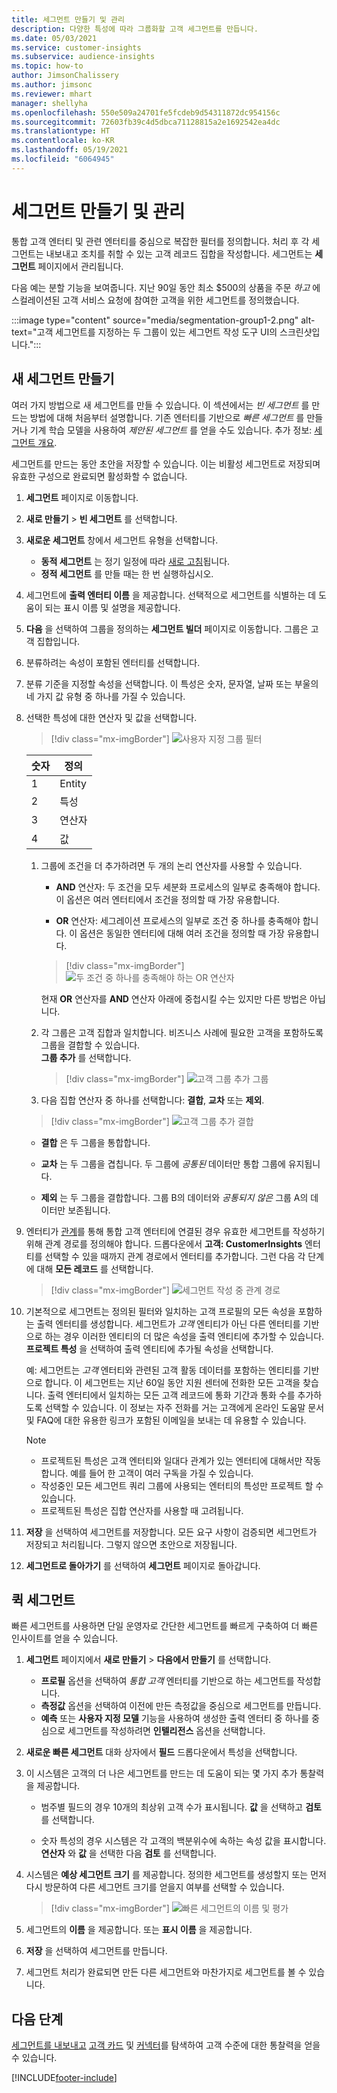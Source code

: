```yaml
---
title: 세그먼트 만들기 및 관리
description: 다양한 특성에 따라 그룹화할 고객 세그먼트를 만듭니다.
ms.date: 05/03/2021
ms.service: customer-insights
ms.subservice: audience-insights
ms.topic: how-to
author: JimsonChalissery
ms.author: jimsonc
ms.reviewer: mhart
manager: shellyha
ms.openlocfilehash: 550e509a24701fe5fcdeb9d54311872dc954156c
ms.sourcegitcommit: 72603fb39c4d5dbca71128815a2e1692542ea4dc
ms.translationtype: HT
ms.contentlocale: ko-KR
ms.lasthandoff: 05/19/2021
ms.locfileid: "6064945"
---
```

# <a name="create-and-manage-segments"></a>세그먼트 만들기 및 관리

통합 고객 엔터티 및 관련 엔터티를 중심으로 복잡한 필터를 정의합니다. 처리 후 각 세그먼트는 내보내고 조치를 취할 수 있는 고객 레코드 집합을 작성합니다. 세그먼트는 **세그먼트** 페이지에서 관리됩니다. 

다음 예는 분할 기능을 보여줍니다. 지난 90일 동안 최소 $500의 상품을 주문 *하고* 에스컬레이션된 고객 서비스 요청에 참여한 고객을 위한 세그먼트를 정의했습니다.

:::image type="content" source="media/segmentation-group1-2.png" alt-text="고객 세그먼트를 지정하는 두 그룹이 있는 세그먼트 작성 도구 UI의 스크린샷입니다.":::

## <a name="create-a-new-segment"></a>새 세그먼트 만들기

여러 가지 방법으로 새 세그먼트를 만들 수 있습니다. 이 섹션에서는 *빈 세그먼트* 를 만드는 방법에 대해 처음부터 설명합니다. 기존 엔터티를 기반으로 *빠른 세그먼트* 를 만들거나 기계 학습 모델을 사용하여 *제안된 세그먼트* 를 얻을 수도 있습니다. 추가 정보: [세그먼트 개요](segments.md).

세그먼트를 만드는 동안 초안을 저장할 수 있습니다. 이는 비활성 세그먼트로 저장되며 유효한 구성으로 완료되면 활성화할 수 없습니다.

1. **세그먼트** 페이지로 이동합니다.

1. **새로 만들기** > **빈 세그먼트** 를 선택합니다.

1. **새로운 세그먼트** 창에서 세그먼트 유형을 선택합니다.

   - **동적 세그먼트** 는 정기 일정에 따라 [새로 고침](segments.md#refresh-segments)됩니다.
   - **정적 세그먼트** 를 만들 때는 한 번 실행하십시오.

1. 세그먼트에 **출력 엔터티 이름** 을 제공합니다. 선택적으로 세그먼트를 식별하는 데 도움이 되는 표시 이름 및 설명을 제공합니다.

1. **다음** 을 선택하여 그룹을 정의하는 **세그먼트 빌더** 페이지로 이동합니다. 그룹은 고객 집합입니다.

1. 분류하려는 속성이 포함된 엔터티를 선택합니다.

1. 분류 기준을 지정할 속성을 선택합니다. 이 특성은 숫자, 문자열, 날짜 또는 부울의 네 가지 값 유형 중 하나를 가질 수 있습니다.

1. 선택한 특성에 대한 연산자 및 값을 선택합니다.

   > [!div class="mx-imgBorder"]
   > ![사용자 지정 그룹 필터](media/customer-group-numbers.png "고객 그룹 필터")

   |숫자 |정의  |
   |---------|---------|
   |1     |Entity          |
   |2     |특성          |
   |3    |연산자         |
   |4    |값         |

   1. 그룹에 조건을 더 추가하려면 두 개의 논리 연산자를 사용할 수 있습니다.

      - **AND** 연산자: 두 조건을 모두 세분화 프로세스의 일부로 충족해야 합니다. 이 옵션은 여러 엔터티에서 조건을 정의할 때 가장 유용합니다.

      - **OR** 연산자: 세그레이션 프로세스의 일부로 조건 중 하나를 충족해야 합니다. 이 옵션은 동일한 엔터티에 대해 여러 조건을 정의할 때 가장 유용합니다.

      > [!div class="mx-imgBorder"]
      > ![두 조건 중 하나를 충족해야 하는 OR 연산자](media/segmentation-either-condition.png "두 조건 중 하나를 충족해야 하는 OR 연산자")

      현재 **OR** 연산자를 **AND** 연산자 아래에 중첩시킬 수는 있지만 다른 방법은 아닙니다.

   1. 각 그룹은 고객 집합과 일치합니다. 비즈니스 사례에 필요한 고객을 포함하도록 그룹을 결합할 수 있습니다.    
   **그룹 추가** 를 선택합니다.

      > [!div class="mx-imgBorder"]
      > ![고객 그룹 추가 그룹](media/customer-group-add-group.png "고객 그룹 추가 그룹")

   1. 다음 집합 연산자 중 하나를 선택합니다: **결합**, **교차** 또는 **제외**.

   > [!div class="mx-imgBorder"]
   > ![고객 그룹 추가 결합](media/customer-group-union.png "고객 그룹 추가 결합")

   - **결합** 은 두 그룹을 통합합니다.

   - **교차** 는 두 그룹을 겹칩니다. 두 그룹에 *공통된* 데이터만 통합 그룹에 유지됩니다.

   - **제외** 는 두 그룹을 결합합니다. 그룹 B의 데이터와 *공통되지 않은* 그룹 A의 데이터만 보존됩니다.

1. 엔터티가 [관계](relationships.md)를 통해 통합 고객 엔터티에 연결된 경우 유효한 세그먼트를 작성하기 위해 관계 경로를 정의해야 합니다. 드롭다운에서 **고객: CustomerInsights** 엔터티를 선택할 수 있을 때까지 관계 경로에서 엔터티를 추가합니다. 그런 다음 각 단계에 대해 **모든 레코드** 를 선택합니다.

   > [!div class="mx-imgBorder"]
   > ![세그먼트 작성 중 관계 경로](media/segments-multiple-relationships.png "세그먼트 작성 중 관계 경로")

1. 기본적으로 세그먼트는 정의된 필터와 일치하는 고객 프로필의 모든 속성을 포함하는 출력 엔터티를 생성합니다. 세그먼트가 *고객* 엔티티가 아닌 다른 엔터티를 기반으로 하는 경우 이러한 엔티티의 더 많은 속성을 출력 엔티티에 추가할 수 있습니다. **프로젝트 특성** 을 선택하여 출력 엔티티에 추가될 속성을 선택합니다.  
  
   예: 세그먼트는 *고객* 엔터티와 관련된 고객 활동 데이터를 포함하는 엔티티를 기반으로 합니다. 이 세그먼트는 지난 60일 동안 지원 센터에 전화한 모든 고객을 찾습니다. 출력 엔터티에서 일치하는 모든 고객 레코드에 통화 기간과 통화 수를 추가하도록 선택할 수 있습니다. 이 정보는 자주 전화를 거는 고객에게 온라인 도움말 문서 및 FAQ에 대한 유용한 링크가 포함된 이메일을 보내는 데 유용할 수 있습니다.

   > [!NOTE]
   > - 프로젝트된 특성은 고객 엔터티와 일대다 관계가 있는 엔터티에 대해서만 작동합니다. 예를 들어 한 고객이 여러 구독을 가질 수 있습니다.
   > - 작성중인 모든 세그먼트 쿼리 그룹에 사용되는 엔터티의 특성만 프로젝트 할 수 있습니다.
   > - 프로젝트된 특성은 집합 연산자를 사용할 때 고려됩니다.

1. **저장** 을 선택하여 세그먼트를 저장합니다. 모든 요구 사항이 검증되면 세그먼트가 저장되고 처리됩니다. 그렇지 않으면 초안으로 저장됩니다.

1. **세그먼트로 돌아가기** 를 선택하여 **세그먼트** 페이지로 돌아갑니다.



## <a name="quick-segments"></a>퀵 세그먼트

빠른 세그먼트를 사용하면 단일 운영자로 간단한 세그먼트를 빠르게 구축하여 더 빠른 인사이트를 얻을 수 있습니다.

1. **세그먼트** 페이지에서 **새로 만들기** > **다음에서 만들기** 를 선택합니다.

   - **프로필** 옵션을 선택하여 *통합 고객* 엔터티를 기반으로 하는 세그먼트를 작성합니다.
   - **측정값** 옵션을 선택하여 이전에 만든 측정값을 중심으로 세그먼트를 만듭니다.
   - **예측** 또는 **사용자 지정 모델** 기능을 사용하여 생성한 출력 엔터티 중 하나를 중심으로 세그먼트를 작성하려면 **인텔리전스** 옵션을 선택합니다.

2. **새로운 빠른 세그먼트** 대화 상자에서 **필드** 드롭다운에서 특성을 선택합니다.

3. 이 시스템은 고객의 더 나은 세그먼트를 만드는 데 도움이 되는 몇 가지 추가 통찰력을 제공합니다.
   - 범주별 필드의 경우 10개의 최상위 고객 수가 표시됩니다. **값** 을 선택하고 **검토** 를 선택합니다.

   - 숫자 특성의 경우 시스템은 각 고객의 백분위수에 속하는 속성 값을 표시합니다. **연산자** 와 **값** 을 선택한 다음 **검토** 를 선택합니다.

4. 시스템은 **예상 세그먼트 크기** 를 제공합니다. 정의한 세그먼트를 생성할지 또는 먼저 다시 방문하여 다른 세그먼트 크기를 얻을지 여부를 선택할 수 있습니다.

    > [!div class="mx-imgBorder"]
    > ![빠른 세그먼트의 이름 및 평가](media/quick-segment-name.png "빠른 세그먼트의 이름 및 평가")

5. 세그먼트의 **이름** 을 제공합니다. 또는 **표시 이름** 을 제공합니다.

6. **저장** 을 선택하여 세그먼트를 만듭니다.

7. 세그먼트 처리가 완료되면 만든 다른 세그먼트와 마찬가지로 세그먼트를 볼 수 있습니다.

## <a name="next-steps"></a>다음 단계

[세그먼트를 내보내고](export-destinations.md) [고객 카드](customer-card-add-in.md) 및 [커넥터](export-power-bi.md)를 탐색하여 고객 수준에 대한 통찰력을 얻을 수 있습니다.

[!INCLUDE[footer-include](../includes/footer-banner.md)]
